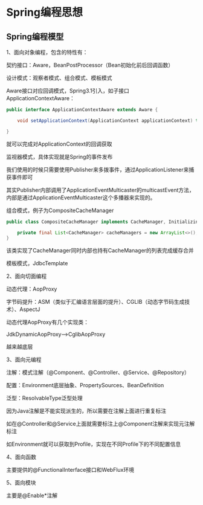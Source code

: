 # Spring编程思想





## Spring编程模型



1、面向对象编程，包含的特性有：

契约接口：Aware，BeanPostProcessor（Bean初始化前后回调函数）

设计模式：观察者模式、组合模式、模板模式



Aware接口对应回调模式，Spring3.1引入，如子接口ApplicationContextAware：

```java
public interface ApplicationContextAware extends Aware {

	void setApplicationContext(ApplicationContext applicationContext) throws BeansException;

}
```

就可以完成对ApplicationContext的回调获取



监视器模式，具体实现就是Spring的事件发布

我们使用的时候只需要使用Publisher来多拨事件，通过ApplicationListener来捕获事件即可

其实Publisher内部调用了ApplicationEventMulticaster的multicastEvent方法，内部是通过ApplicationEventMulticaster这个多播器来实现的。



组合模式，例子为CompositeCacheManager

```java
public class CompositeCacheManager implements CacheManager, InitializingBean {

	private final List<CacheManager> cacheManagers = new ArrayList<>();
}
```

该类实现了CacheManager同时内部也持有CacheManager的列表完成缓存合并



模板模式，JdbcTemplate





2、面向切面编程

动态代理：AopProxy

字节码提升：ASM（类似于汇编语言层面的提升）、CGLIB（动态字节码生成技术）、AspectJ



动态代理AopProxy有几个实现类：

JdkDynamicAopProxy——>CglibAopProxy

越来越底层





3、面向元编程

注解：模式注解（@Component、@Controller、@Service、@Repository）

配置：Environment底层抽象、PropertySources、BeanDefinition

泛型：ResolvableType泛型处理



因为Java注解是不能实现派生的，所以需要在注解上面进行重复标注

如在@Controller和@Service上面就需要标注上@Component注解来实现元注解标注



如Environment就可以获取到Profile，实现在不同Profile下的不同配置信息





4、面向函数

主要提供的@FunctionalInterface接口和WebFlux环境





5、面向模块

主要是@Enable*注解
